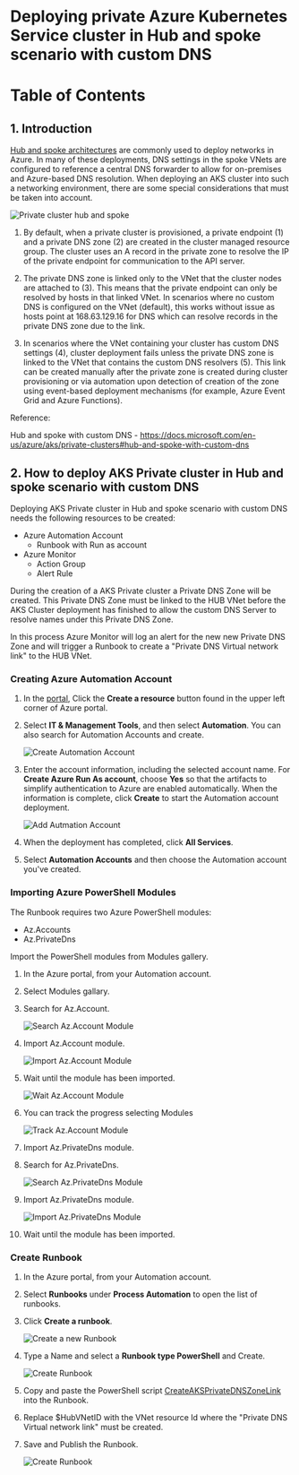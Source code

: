 Deploying private Azure Kubernetes Service cluster in Hub and spoke scenario with custom DNS
=====================================================================================

Table of Contents
=================

## 1. Introduction

[Hub and spoke architectures](https://docs.microsoft.com/azure/architecture/reference-architectures/hybrid-networking/hub-spoke) are commonly used to deploy networks in Azure. In many of these deployments, DNS settings in the spoke VNets are configured to reference a central DNS forwarder to allow for on-premises and Azure-based DNS resolution. When deploying an AKS cluster into such a networking environment, there are some special considerations that must be taken into account.

![Private cluster hub and spoke](media/aks-private-hub-spoke.png)

1. By default, when a private cluster is provisioned, a private endpoint (1) and a private DNS zone (2) are created in the cluster managed resource group. The cluster uses an A record in the private zone to resolve the IP of the private endpoint for communication to the API server.

2. The private DNS zone is linked only to the VNet that the cluster nodes are attached to (3). This means that the private endpoint can only be resolved by hosts in that linked VNet. In scenarios where no custom DNS is configured on the VNet (default), this works without issue as hosts point at 168.63.129.16 for DNS which can resolve records in the private DNS zone due to the link.

3. In scenarios where the VNet containing your cluster has custom DNS settings (4), cluster deployment fails unless the private DNS zone is linked to the VNet that contains the custom DNS resolvers (5). This link can be created manually after the private zone is created during cluster provisioning or via automation upon detection of creation of the zone using event-based deployment mechanisms (for example, Azure Event Grid and Azure Functions).

Reference:

Hub and spoke with custom DNS - https://docs.microsoft.com/en-us/azure/aks/private-clusters#hub-and-spoke-with-custom-dns


## 2. How to deploy AKS Private cluster in Hub and spoke scenario with custom DNS

Deploying AKS Private cluster in Hub and spoke scenario with custom DNS needs the following resources to be created:

- Azure Automation Account
    - Runbook with Run as account
- Azure Monitor
    - Action Group
    - Alert Rule

During the creation of a AKS Private cluster a Private DNS Zone will be created. This Private DNS Zone must be linked to the HUB VNet before the AKS Cluster deployment has finished to allow the custom DNS Server to resolve names under this Private DNS Zone.

In this process Azure Monitor will log an alert for the new new Private DNS Zone and will trigger a Runbook to create a "Private DNS Virtual network link" to the HUB VNet.

### Creating Azure Automation Account

1. In the [portal](https://portal.azure.com), Click the **Create a resource** button found in the upper left corner of Azure portal.

2. Select **IT & Management Tools**, and then select **Automation**. You can also search for Automation Accounts and create.

    ![Create Automation Account](media/image1.png)

3. Enter the account information, including the selected account name. For **Create Azure Run As account**, choose **Yes** so that the artifacts to simplify authentication to Azure are enabled automatically. When the information is complete, click **Create** to start the Automation account deployment.

    ![Add Autmation Account](media/image2.png)

4. When the deployment has completed, click **All Services**.

5. Select **Automation Accounts** and then choose the Automation account you've created.

### Importing Azure PowerShell Modules

The Runbook requires two Azure PowerShell modules:
- Az.Accounts
- Az.PrivateDns

Import the PowerShell modules from Modules gallery.

1. In the Azure portal, from your Automation account.

2. Select Modules gallary.

3. Search for Az.Account.

    ![Search Az.Account Module](media/image3.png)

4. Import Az.Account module.

    ![Import Az.Account Module](media/image4.png)

5. Wait until the module has been imported.

    ![Wait Az.Account Module](media/image5.png)

6. You can track the progress selecting Modules

    ![Track Az.Account Module](media/image8.png)

7. Import Az.PrivateDns module.

8. Search for Az.PrivateDns.

    ![Search Az.PrivateDns Module](media/image6.png)

9. Import Az.PrivateDns module.

    ![Import Az.PrivateDns Module](media/image7.png)

10. Wait until the module has been imported.

### Create Runbook

1. In the Azure portal, from your Automation account.

2. Select **Runbooks** under **Process Automation** to open the list of runbooks.

3. Click **Create a runbook**.

    ![Create a new Runbook](media/image13.png)

4. Type a Name and select a **Runbook type PowerShell** and Create.

    ![Create Runbook](media/image14.png)

5. Copy and paste the PowerShell script [CreateAKSPrivateDNSZoneLink](CreateAKSPrivateDNSZoneLink.sp1) into the Runbook.

6. Replace $HubVNetID with the VNet resource Id where the "Private DNS Virtual network link" must be created.

7. Save and Publish the Runbook.

    ![Create Runbook](media/image15.png)
